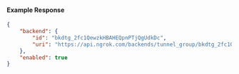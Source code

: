 <!-- Code generated for API Clients. DO NOT EDIT. -->

#### Example Response

```json
{
	"backend": {
		"id": "bkdtg_2fc1QewzkHBAHEQpnPTjQgUdkDc",
		"uri": "https://api.ngrok.com/backends/tunnel_group/bkdtg_2fc1QewzkHBAHEQpnPTjQgUdkDc"
	},
	"enabled": true
}
```
